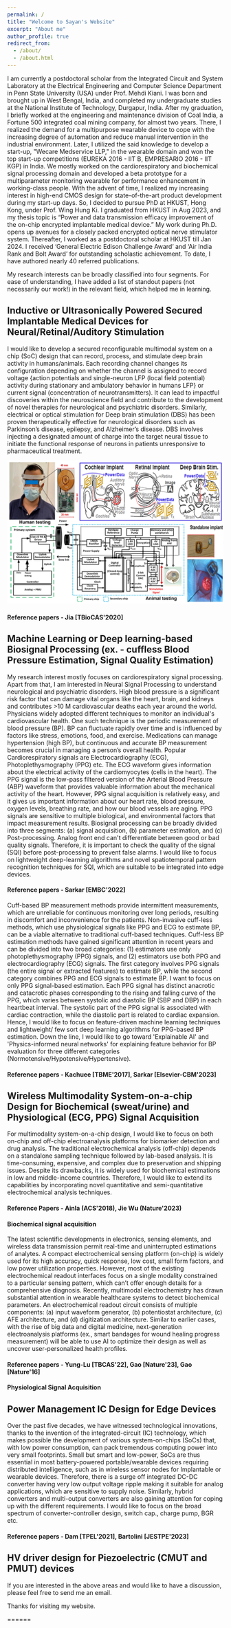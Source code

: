 ```yaml
---
permalink: /
title: "Welcome to Sayan's Website"
excerpt: "About me"
author_profile: true
redirect_from: 
  - /about/
  - /about.html
---
```


I am currently a postdoctoral scholar from the Integrated Circuit and System Laboratory at the Electrical Engineering and Computer Science Department in Penn State University (USA) under Prof. Mehdi Kiani. I was born and brought up in West Bengal, India, and completed my undergraduate studies at the National Institute of Technology, Durgapur, India. After my graduation, I briefly worked at the engineering and maintenance division of Coal India, a Fortune 500 integrated coal mining company, for almost two years. There, I realized the demand for a multipurpose wearable device to cope with the increasing degree of automation and reduce manual intervention in the industrial environment. Later, I utilized the said knowledge to develop a start-up, "Wecare Medservice LLP," in the wearable domain and won the top start-up competitions (EUREKA 2016 - IIT B, EMPRESARIO 2016 - IIT KGP) in India. We mostly worked on the cardiorespiratory and biochemical signal processing domain and developed a beta prototype for a multiparameter monitoring wearable for performance enhancement in working-class people. With the advent of time, I realized my increasing interest in high-end CMOS design for state-of-the-art product development during my start-up days. So, I decided to pursue PhD at HKUST, Hong Kong, under Prof. Wing Hung Ki. I graduated from HKUST in Aug 2023, and my thesis topic is “Power and data transmission efficacy improvement of the on-chip encrypted implantable medical device.”  My work during Ph.D. opens up avenues for a closely packed encrypted optical nerve stimulator system. Thereafter, I worked as a postdoctoral scholar at HKUST till Jan 2024. I received ‘General Electric Edison Challenge Award’ and ‘Air India Rank and Bolt Award’ for outstanding scholastic achievement. To date, I have authored nearly 40 referred publications. 

My research interests can be broadly classified into four segments. For ease of understanding, I have added a list of standout papers (not necessarily our work!) in the relevant field, which helped me in learning.

## Inductive or Ultrasonically Powered Secured Implantable Medical Devices for Neural/Retinal/Auditory Stimulation 
I would like to develop a secured reconfigurable multimodal system on a chip (SoC) design that can record, process, and stimulate deep brain activity in humans/animals. Each recording channel changes its configuration depending on whether the channel is assigned to record voltage {action potentials and single-neuron LFP (local field potential) activity during stationary and ambulatory behavior in humans LFP} or current signal (concentration of neurotransmitters). It can lead to impactful discoveries within the neuroscience field and contribute to the development of novel therapies for neurological and psychiatric disorders. Similarly, electrical or optical stimulation for Deep brain stimulation (DBS) has been proven therapeutically effective for neurological disorders such as Parkinson’s disease, epilepsy, and Alzheimer’s disease. DBS involves injecting a designated amount of charge into the target neural tissue to initiate the functional response of neurons in patients unresponsive to pharmaceutical treatment.

![plot](/images/implant.jpg)


#### Reference papers - Jia [TBioCAS'2020]

## Machine Learning or Deep learning-based Biosignal Processing (ex. - cuffless Blood Pressure Estimation, Signal Quality Estimation)
My research interest mostly focuses on cardiorespiratory signal processing. Apart from that, I am interested in Neural Signal Processing to understand neurological and psychiatric disorders. High blood pressure is a significant risk factor that can damage vital organs like the heart, brain, and kidneys and contributes >10 M cardiovascular deaths each year around the world. Physicians widely adopted different techniques to monitor an individual's cardiovascular health. One such technique is the periodic measurement of blood pressure (BP). BP can fluctuate rapidly over time and is influenced by factors like stress, emotions, food, and exercise. Medications can manage hypertension (high BP), but continuous and accurate BP measurement becomes crucial in managing a person’s overall health. Popular Cardiorespiratory signals are Electrocardiography (ECG), Photoplethysmography (PPG) etc. The ECG waveform gives information about the electrical activity of the cardiomyocytes (cells in the heart). The PPG signal is the low-pass filtered version of the Arterial Blood Pressure (ABP) waveform that provides valuable information about the mechanical activity of the heart. However, PPG signal acquisition is relatively easy, and it gives us important information about our heart rate, blood pressure, oxygen levels, breathing rate, and how our blood vessels are aging. PPG signals are sensitive to multiple biological, and environmental factors that impact measurement results. Biosignal processing can be broadly divided into three segments: (a) signal acquisition, (b) parameter estimation, and (c) Post-processing. Analog front end can't differentiate between good or bad quality signals. Therefore, it is important to check the quality of the signal (SQI) before post-processing to prevent false alarms. I would like to focus on lightweight deep-learning algorithms and novel spatiotemporal pattern recognition techniques for SQI, which are suitable to be integrated into edge devices. 

#### Reference papers - Sarkar [EMBC'2022]

Cuff-based BP measurement methods provide intermittent measurements, which are unreliable for continuous monitoring over long periods, resulting in discomfort and inconvenience for the patients. Non-invasive cuff-less methods, which use physiological signals like PPG and ECG to estimate BP, can be a viable alternative to traditional cuff-based techniques. Cuff-less BP estimation methods have gained significant attention in recent years and can be divided into two broad categories: (1) estimators use only photoplethysmography (PPG) signals, and (2) estimators use both PPG and electrocardiography (ECG) signals. The first category involves PPG signals (the entire signal or extracted features) to estimate BP, while the second category combines PPG and ECG signals to estimate BP. I want to focus on only PPG signal-based estimation. Each PPG signal has distinct anacrotic and catacrotic phases corresponding to the rising and falling curve of the PPG, which varies between systolic and diastolic BP (SBP and DBP) in each heartbeat interval. The systolic part of the PPG signal is associated with cardiac contraction, while the diastolic part is related to cardiac expansion. Hence, I would like to focus on feature-driven machine learning techniques and lightweight/ few sort deep learning algorithms for PPG-based BP estimation. Down the line, I would like to go toward 'Explainable AI' and  'Physics-informed neural networks' for explaining feature behavior for BP evaluation for three different categories (Normotensive/Hypotensive/Hypertensive). 

#### Reference papers - Kachuee [TBME'2017], Sarkar [Elsevier-CBM'2023]

## Wireless Multimodality System-on-a-chip Design for Biochemical (sweat/urine) and Physiological (ECG, PPG) Signal Acquisition

For multimodality system-on-a-chip design, I would like to focus on both on-chip and off-chip electroanalysis platforms for biomarker detection and drug analysis. The traditional electrochemical analysis (off-chip) depends on a standalone sampling technique followed by lab-based analysis. It is time-consuming, expensive, and complex due to preservation and shipping issues. Despite its drawbacks, it is widely used for biochemical estimations in low and middle-income countries. Therefore, I would like to extend its capabilities by incorporating novel quantitative and semi-quantitative electrochemical analysis techniques.

#### Reference Papers - Ainla (ACS'2018), Jie Wu (Nature'2023)

#### Biochemical signal acquisition 

The latest scientific developments in electronics, sensing elements, and wireless data transmission permit real-time and uninterrupted estimations of analytes. A compact electrochemical sensing platform (on-chip) is widely used for its high accuracy, quick response, low cost, small form factors, and low power utilization properties. However, most of the existing electrochemical readout interfaces focus on a single modality constrained to a particular sensing pattern, which can’t offer enough details for a comprehensive diagnosis. Recently, multimodal electrochemistry has drawn substantial attention in wearable healthcare systems to detect biochemical parameters. An electrochemical readout circuit consists of multiple components: (a) input waveform generator, (b) potentiostat architecture, (c) AFE architecture, and (d) digitization architecture. Similar to earlier cases, with the rise of big data and digital medicine, next-generation electroanalysis platforms (ex., smart bandages for wound healing progress measurement) will be able to use AI to optimize their design as well as uncover user-personalized health profiles.

#### Reference papers - Yung-Lu [TBCAS'22], Gao [Nature'23], Gao [Nature'16]

#### Physiological Signal Acquisition

## Power Management IC Design for Edge Devices 
Over the past five decades, we have witnessed technological innovations, thanks to the invention of the integrated-circuit (IC) technology, which makes possible the development of various system-on-chips (SoCs) that, with low power consumption, can pack tremendous computing power into very small footprints. Small but smart and low-power, SoCs are thus essential in most battery-powered portable/wearable devices requiring distributed intelligence, such as in wireless sensor nodes for Implantable or wearable devices. Therefore, there is a surge off integrated DC-DC converter having very low output voltage ripple making it suitable for analog applications, which are sensitive to supply noise. Similarly, hybrid converters and multi-output converters are also gaining attention for coping up with the different requirements. I would like to focus on the broad spectrum of converter-controller design, switch cap., charge pump, BGR etc.

#### Reference papers - Dam [TPEL'2021], Bartolini [JESTPE'2023]

## HV driver design for Piezoelectric (CMUT and PMUT) devices 

If you are interested in the above areas and would like to have a discussion, please feel free to send me an email. 

Thanks for visiting my website.

======
